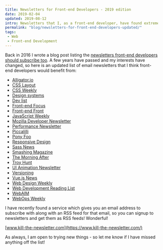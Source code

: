 ```yaml
---
title: Newsletters for Front-end Developers - 2019 edition
date: 2019-02-04
updated: 2019-08-12
intro: Newsletters that I, as a front-end developer, have found extremely useful and insightful. This is a new list compared to the original from 2016!
permalink: "blog/newsletters-for-front-end-developers-updated/"
tags:
 - Web
 - Front-end Development
---
```


Back in 2016 I wrote a blog post listing the [newsletters front-end developers should subscribe too](/blog/newsletters-for-front-end-developers). A few years have passed and my interests have changed, so here is an updated list of email newsletters that I think front-end developers would benefit from:

- [Alligator.io](https://alligator.io/)
- [CSS Layout](http://csslayout.news/)
- [CSS Weekly](https://css-weekly.com/)
- [Design systems](http://news.design.systems/)
- [Dev list](https://www.dev-list.com/)
- [Front-end Focus](https://frontendfoc.us/)
- [Front-end Front](https://frontendfront.us9.list-manage.com/subscribe?u=b033c4814d034fca4f850fe82&id=7142aa5927)
- [JavaScript Weekly](https://javascriptweekly.com/)
- [Mozilla Developer Newsletter](https://www.mozilla.org/en-US/newsletter/developer/)
- [Performance Newsletter](https://perf.email/)
- [Piccalilli](http://piccalil.li/)
- [Pony Foo](https://ponyfoo.com/)
- [Responsive Design](https://responsivedesign.is)
- [Sass News](http://sass.news/)
- [Smashing Magazine](https://www.smashingmagazine.com/the-smashing-newsletter/)
- [The Morning After](https://www.engadget.com/about/newsletter/)
- [Troy Hunt](https://www.troyhunt.com/)
- [UI Animation Newsletter](https://uianimationnewsletter.com/)
- [Versioning](https://www.sitepoint.com/versioning/)
- [Vue.js News](https://news.vuejs.org/)
- [Web Design Weekly](https://web-design-weekly.com/)
- [Web Development Reading List](https://wdrl.info/)
- [WebAIM](https://webaim.org/newsletter/)
- [WebOps Weekly](https://webopsweekly.com/)

I have recently found a service which gives you an email address to subscribe with along with an RSS feed for that email, so you can signup to newsletters and get them as RSS feeds! Wonderful!

[www.kill-the-newsletter.com](https://www.kill-the-newsletter.com/)

As always, I am open to trying new things - so let me know if I have missed anything off the list!
